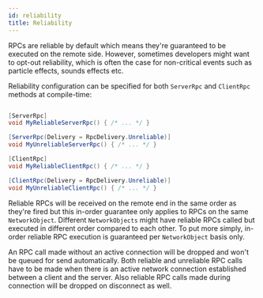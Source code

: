 ```yaml
---
id: reliability
title: Reliability
---
```


RPCs are reliable by default which means they're guaranteed to be executed on the remote side. However, sometimes developers might want to opt-out reliability, which is often the case for non-critical events such as particle effects, sounds effects etc.

Reliability configuration can be specified for both `ServerRpc` and `ClientRpc` methods at compile-time:

```csharp

[ServerRpc]
void MyReliableServerRpc() { /* ... */ }

[ServerRpc(Delivery = RpcDelivery.Unreliable)]
void MyUnreliableServerRpc() { /* ... */ }

[ClientRpc]
void MyReliableClientRpc() { /* ... */ }

[ClientRpc(Delivery = RpcDelivery.Unreliable)]
void MyUnreliableClientRpc() { /* ... */ }
```

Reliable RPCs will be received on the remote end in the same order as they're fired but this in-order guarantee only applies to RPCs on the same `NetworkObject`. Different `NetworkObjects` might have reliable RPCs called but executed in different order compared to each other. To put more simply, in-order reliable RPC execution is guaranteed per `NetworkObject` basis only.

An RPC call made without an active connection will be dropped and won't be queued for send automatically. Both reliable and unreliable RPC calls have to be made when there is an active network connection established between a client and the server. Also reliable RPC calls made during connection will be dropped on disconnect as well.